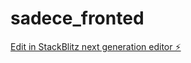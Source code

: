 # sadece_fronted

[Edit in StackBlitz next generation editor ⚡️](https://stackblitz.com/~/github.com/directdroppy/sadece_fronted)